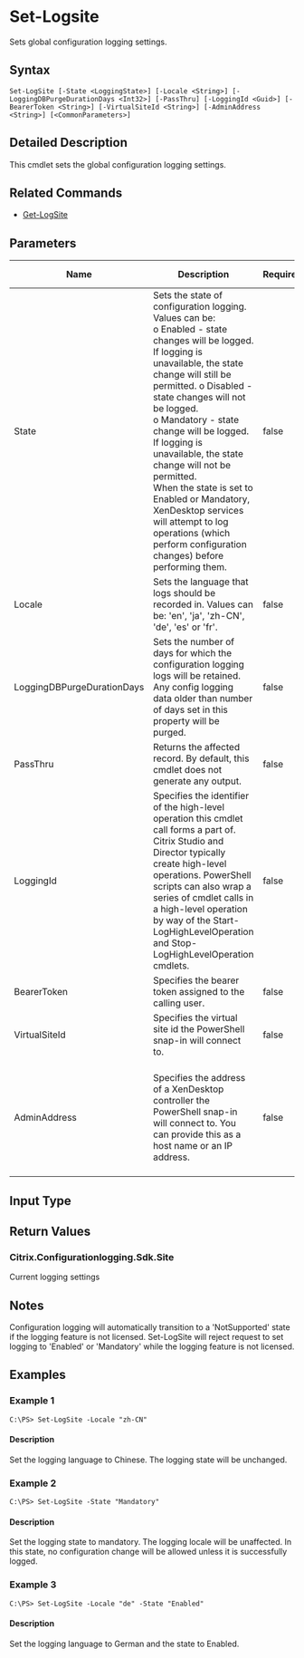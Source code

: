 ﻿
# Set-Logsite
Sets global configuration logging settings.
## Syntax
```
Set-LogSite [-State <LoggingState>] [-Locale <String>] [-LoggingDBPurgeDurationDays <Int32>] [-PassThru] [-LoggingId <Guid>] [-BearerToken <String>] [-VirtualSiteId <String>] [-AdminAddress <String>] [<CommonParameters>]
```
## Detailed Description
This cmdlet sets the global configuration logging settings.


## Related Commands

* [Get-LogSite](./Get-LogSite/)
## Parameters
| Name   | Description | Required? | Pipeline Input | Default Value |
| --- | --- | --- | --- | --- |
| State | Sets the state of configuration logging. Values can be:<br>o Enabled - state changes will be logged. If logging is unavailable, the state change will still be permitted. o Disabled - state changes will not be logged.<br>o Mandatory - state change will be logged. If logging is unavailable, the state change will not be permitted.<br>When the state is set to Enabled or Mandatory, XenDesktop services will attempt to log operations (which perform configuration changes) before performing them. | false | false |  |
| Locale | Sets the language that logs should be recorded in. Values can be: 'en', 'ja', 'zh-CN', 'de', 'es' or 'fr'. | false | false |  |
| LoggingDBPurgeDurationDays | Sets the number of days for which the configuration logging logs will be retained. Any config logging data older than number of days set in this property will be purged. | false | false |  |
| PassThru | Returns the affected record. By default, this cmdlet does not generate any output. | false | false | False |
| LoggingId | Specifies the identifier of the high-level operation this cmdlet call forms a part of. Citrix Studio and Director typically create high-level operations. PowerShell scripts can also wrap a series of cmdlet calls in a high-level operation by way of the Start-LogHighLevelOperation and Stop-LogHighLevelOperation cmdlets. | false | false |  |
| BearerToken | Specifies the bearer token assigned to the calling user. | false | false |  |
| VirtualSiteId | Specifies the virtual site id the PowerShell snap-in will connect to. | false | false |  |
| AdminAddress | Specifies the address of a XenDesktop controller the PowerShell snap-in will connect to. You can provide this as a host name or an IP address. | false | false | Localhost. Once a value is provided by any cmdlet, this value becomes the default. |

## Input Type

### 

## Return Values

### Citrix.Configurationlogging.Sdk.Site
Current logging settings
## Notes
Configuration logging will automatically transition to a 'NotSupported' state if the logging feature is not licensed. Set-LogSite will reject request to set logging to 'Enabled' or 'Mandatory' while the logging feature is not licensed.
## Examples

### Example 1
```
C:\PS> Set-LogSite -Locale "zh-CN"
```
#### Description
Set the logging language to Chinese. The logging state will be unchanged.
### Example 2
```
C:\PS> Set-LogSite -State "Mandatory"
```
#### Description
Set the logging state to mandatory. The logging locale will be unaffected. In this state, no configuration change will be allowed unless it is successfully logged.
### Example 3
```
C:\PS> Set-LogSite -Locale "de" -State "Enabled"
```
#### Description
Set the logging language to German and the state to Enabled.

